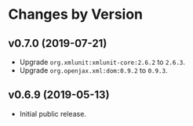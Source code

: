 # Changes by Version

## v0.7.0 (2019-07-21)
* Upgrade `org.xmlunit:xmlunit-core:2.6.2` to `2.6.3`.
* Upgrade `org.openjax.xml:dom:0.9.2` to `0.9.3`.

## v0.6.9 (2019-05-13)
* Initial public release.